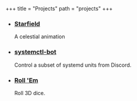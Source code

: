 +++
title = "Projects"
path = "projects"
+++

<div class="grid-list-wrapper">

* ### [Starfield](https://starfield.forrestjacobs.com/)

  A celestial animation

* ### [systemctl-bot](https://github.com/forrestjacobs/systemctl-bot)

  Control a subset of systemd units from Discord.

* ### [Roll 'Em](https://rollem.co/)

  Roll 3D dice.

</div>
